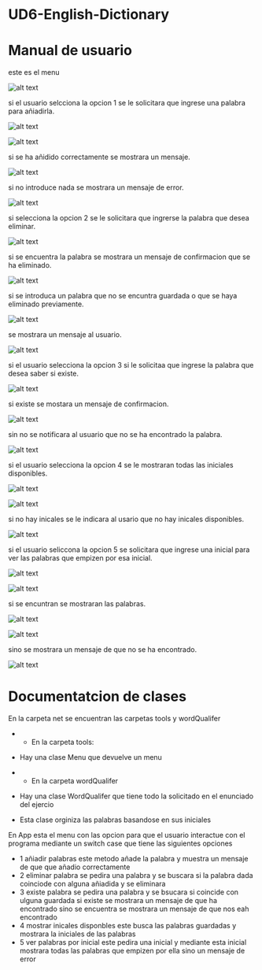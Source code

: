# UD6-English-Dictionary

# Manual de usuario

este es el menu

![alt text](src\app\assets\images\menu.png)

si el usuario selcciona la opcion 1 se le solicitara que ingrese una palabra para añiadirla.

![alt text](src/app/assets/images/addWord1.png)

![alt text](src/app/assets/images/addWord2.png)

si se ha añidido correctamente se mostrara un mensaje.

![alt text](src/app/assets/images/addWord3.png)

si no introduce nada se mostrara un mensaje de error.

![alt text](src/app/assets/images/error.png)

si selecciona la opcion 2 se le solicitara que ingrerse la palabra que desea eliminar.

![alt text](src/app/assets/images/eliminateWord.png)

si se encuentra la palabra se mostrara un mensaje de confirmacion que se ha eliminado.

![alt text](src/app/assets/images/eliminateWord2.png)

si se introduca un palabra que no se encuntra guardada o que se haya eliminado previamente.

![alt text](src/app/assets/images/eliminateWord3.png)

se mostrara un mensaje al usuario.

![alt text](src/app/assets/images/eliminateWord4.png)

si el usuario selecciona la opcion 3 si le solicitaa que ingrese la palabra que desea saber si existe.

![alt text](src/app/assets/images/existWord.png)

si existe se mostara un mensaje de confirmacion.

![alt text](src/app/assets/images/existWord2.png)

sin no se notificara al usuario que no se ha encontrado la palabra.

![alt text](src/app/assets/images/existWord3.png)

si el usuario selecciona la opcion 4 se le mostraran todas las iniciales disponibles.

![alt text](src/app/assets/images/showByInitials.png)

![alt text](src/app/assets/images/showByInitials2.png)

si no hay inicales se le indicara al usario que no hay inicales disponibles.

![alt text](src/app/assets/images/showByInitials3.png)

si el usuario seliccona la opcion 5 se solicitara que ingrese una inicial para ver las palabras que empizen por esa inicial.

![alt text](src/app/assets/images/showWordByInitials.png)

![alt text](src/app/assets/images/showWordByInitials2.png)

si se encuntran se mostraran las palabras.

![alt text](src/app/assets/images/showWordByInitials3.png)

![alt text](src/app/assets/images/showWordByInitials4.png)

sino se mostrara un mensaje de que no se ha encontrado.

![alt text](src/app/assets/images/showWordByInitials5.png)

# Documentatcion de clases

En la carpeta net se encuentran las carpetas tools y wordQualifer

- - En la carpeta tools:
- Hay una clase Menu que devuelve un menu

- - En la carpeta wordQualifer
- Hay una clase WordQualifer que tiene todo la solicitado en el enunciado del ejercio
- Esta clase orginiza las palabras basandose en sus iniciales

En App esta el menu con las opcion para que el usuario interactue con el programa
mediante un switch case que tiene las siguientes opciones
- 1 añiadir palabras este metodo añade la palabra y muestra un mensaje de que que añadio correctamente
- 2 eliminar palabra se pedira una palabra y se buscara si la palabra dada coinciode con alguna añiadida y se eliminara
- 3 existe palabra se pedira una palabra y se bsucara si coincide con ulguna guardada si existe se mostrara un mensaje de que ha encontrado sino se encuentra se mostrara un mensaje de que nos eah encontrado
- 4 mostrar inicales disponbles este busca las palabras guardadas y mostrara la iniciales de las palabras
- 5 ver palabras por inicial este pedira una inicial y mediante esta inicial mostrara todas las palabras que empizen por 
ella sino un mensaje de error
